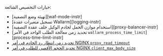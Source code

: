 خيارات التخصيص الشائعة:

* [تهيئة وضع التصفية][waf-mode-instr]
* [تسجيل متغيرات عقدة Wallarm][logging-instr]
* [استخدام موازن الحمل لخادم الوكيل خلف عقدة التصفية][proxy-balancer-instr]
* [تحديد زمن معالجة الطلب الواحد في الأمر `wallarm_process_time_limit`][process-time-limit-instr]
* [تحديد زمن انتظار رد الخادم في أمر NGINX `proxy_read_timeout`](https://nginx.org/en/docs/http/ngx_http_proxy_module.html#proxy_read_timeout)
* [تحديد الحجم الأقصى للطلب في أمر NGINX `client_max_body_size`](https://nginx.org/en/docs/http/ngx_http_core_module.html#client_max_body_size)